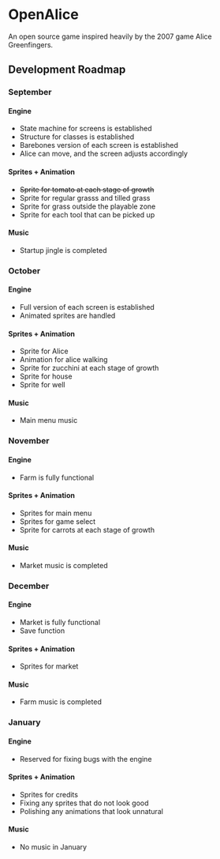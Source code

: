 # OpenAlice
An open source game inspired heavily by the 2007 game Alice Greenfingers.

<h2> Development Roadmap </h2>

<h3> September </h3>
<h4> Engine </h4>
 <ul>
  <li> State machine for screens is established </li>
  <li> Structure for classes is established </li>
  <li> Barebones version of each screen is established </li>
  <li> Alice can move, and the screen adjusts accordingly </li>
 </ul> 
<h4> Sprites + Animation </h4>
 <ul>
  <li> <s> Sprite for tomato at each stage of growth </s> </li>
  <li> Sprite for regular grasss and tilled grass </li>
  <li> Sprite for grass outside the playable zone </li>
  <li> Sprite for each tool that can be picked up </li>
 </ul> 
<h4> Music </h4>
 <ul>
  <li> Startup jingle is completed </li>
 </ul> 

<h3> October </h3>
<h4> Engine </h4>
 <ul>
  <li> Full version of each screen is established </li>
  <li> Animated sprites are handled </li>
 </ul> 
<h4> Sprites + Animation </h4>
 <ul>
  <li> Sprite for Alice</li>
  <li> Animation for alice walking </li>
  <li> Sprite for zucchini at each stage of growth </li>
  <li> Sprite for house </li>
  <li> Sprite for well </li>
 </ul> 
<h4> Music </h4>
 <ul>
  <li> Main menu music </li>
 </ul> 

<h3> November </h3>
<h4> Engine </h4>
 <ul>
  <li> Farm is fully functional </li>
 </ul> 
<h4> Sprites + Animation </h4>
 <ul>
  <li> Sprites for main menu</li>
  <li> Sprites for game select </li>
  <li> Sprite for carrots at each stage of growth </li>
 </ul> 
<h4> Music </h4>
 <ul>
  <li> Market music is completed </li>
 </ul> 

<h3> December </h3>
<h4> Engine </h4>
 <ul>
  <li> Market is fully functional </li>
  <li> Save function </li>
 </ul> 
<h4> Sprites + Animation </h4>
 <ul>
  <li> Sprites for market </li>
 </ul> 
<h4> Music </h4>
 <ul>
  <li> Farm music is completed </li>
 </ul> 

<h3> January </h3>
<h4> Engine </h4>
 <ul>
  <li> Reserved for fixing bugs with the engine </li>
 </ul> 
<h4> Sprites + Animation </h4>
 <ul>
  <li> Sprites for credits </li>
  <li> Fixing any sprites that do not look good </li>
  <li> Polishing any animations that look unnatural</li>
 </ul> 
<h4> Music </h4>
 <ul>
  <li> No music in January </li>
 </ul> 
